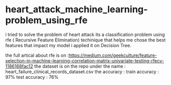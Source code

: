 # heart_attack_machine_learning-problem_using_rfe
i tried to solve the problem of heart attack its a classification problem using rfe ( Recursive Feature Elimination) techinique that helps me chose the best features that impact my model i applied it on Decision Tree.

the full artical about rfe is on :https://medium.com/geekculture/feature-selection-in-machine-learning-correlation-matrix-univariate-testing-rfecv-1186168fac12
the dataset is on the repo under the name : heart_failure_clinical_records_dataset.csv
the accuracy :
train accuracy :  97%
test accuracy :  76%
